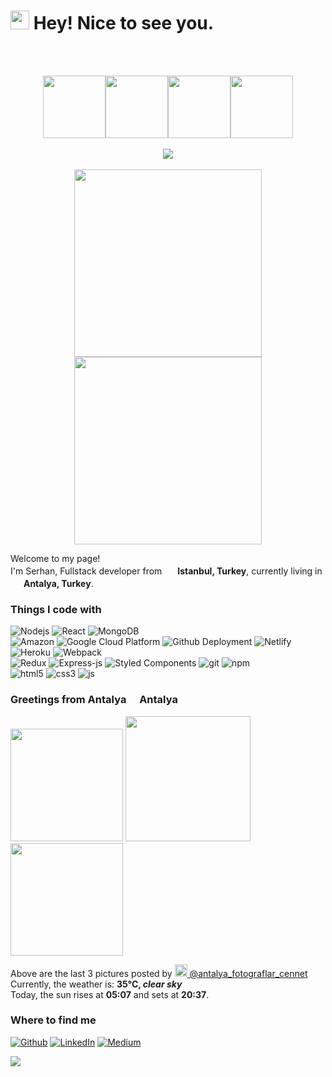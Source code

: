 <h1><img src="https://emojis.slackmojis.com/emojis/images/1531849430/4246/blob-sunglasses.gif?1531849430" width="30"/> Hey! Nice to see you.</h1>
<br>
<br>
<p align="center">
  <img src="https://media3.giphy.com/media/ln7z2eWriiQAllfVcn/200w.webp" width="100"><img src="https://i.giphy.com/media/eNAsjO55tPbgaor7ma/200w.webp" width="100"><img src="https://i.giphy.com/media/KzJkzjggfGN5Py6nkT/200.webp" width="100"><img src="https://i.giphy.com/media/IdyAQJVN2kVPNUrojM/200.webp" width="100"><br><br>
  <img src="https://camo.githubusercontent.com/936a08778c7e4885053d148c07bbd2339dfbdd80/68747470733a2f2f6665726f73732e6e65742f782f6e6f6465322e676966" /><br><br>
  <img src="https://little.kylerconway.com/images/golang-what.gif" width="300"><img src="https://intro.rustbridge.com/img/ferris.gif" width="300">
</p>

<p>Welcome to my page! </br> I'm Serhan, Fullstack developer from <img src="https://cdn-icons-png.flaticon.com/512/3909/3909414.png" width="17"/> <b>Istanbul, Turkey</b>, currently living in <img src="https://cdn-icons-png.flaticon.com/512/3909/3909414.png" width="17"/> <b>Antalya, Turkey</b>. </p>
<h3>Things I code with</h3>
<p>
  <img alt="Nodejs" src="https://img.shields.io/badge/-Nodejs-43853d?style=flat-square&logo=Node.js&logoColor=white" />
  <img alt="React" src="https://img.shields.io/badge/-React-45b8d8?style=flat-square&logo=react&logoColor=white" />
  <img alt="MongoDB" src="https://img.shields.io/badge/-MongoDB-13aa52?style=flat-square&logo=mongodb&logoColor=white" />
  <br>
  
  <img alt="Amazon" src="https://img.shields.io/badge/-Amazon-FF69B4?style=flat-square&logo=amazon&logoColor=white" />
  <img alt="Google Cloud Platform" src="https://img.shields.io/badge/-Google_Cloud_Platform-1a73e8?style=flat-square&logo=google-cloud&logoColor=white" />
  <img alt="Github Deployment" src="https://img.shields.io/badge/-Github_Actions-2088FF?style=flat-square&logo=github-actions&logoColor=white" />
  <img alt="Netlify" src="https://img.shields.io/badge/-Netlify-8DD6F9?style=flat-square&logo=webpack&logoColor=white" /> 
  <img alt="Heroku" src="https://img.shields.io/badge/-Heroku-430098?style=flat-square&logo=heroku&logoColor=white" />
  <img alt="Webpack" src="https://img.shields.io/badge/-Webpack-8DD6F9?style=flat-square&logo=webpack&logoColor=white" /> 
  
  <br>
  
  <img alt="Redux" src="https://img.shields.io/badge/-Redux-764ABC?style=flat-square&logo=redux&logoColor=white" />
  <img alt="Express-js" src="https://img.shields.io/badge/-Express-6e93d8?style=flat-square&logo=express&logoColor=white" />
  
  
  <img alt="Styled Components" src="https://img.shields.io/badge/-Styled_Components-db7092?style=flat-square&logo=styled-components&logoColor=white" />
  <img alt="git" src="https://img.shields.io/badge/-Git-F05032?style=flat-square&logo=git&logoColor=white" />
  <img alt="npm" src="https://img.shields.io/badge/-NPM-CB3837?style=flat-square&logo=npm&logoColor=white" />
  <br>
  <img alt="html5" src="https://img.shields.io/badge/-HTML5-E34F26?style=flat-square&logo=html5&logoColor=white" />
  <img alt="css3" src="https://img.shields.io/badge/-CSS3-078c12?style=flat-square&logo=css3&logoColor=white" />
  <img alt="js" src="https://img.shields.io/badge/-JAVASCRIPT-ce5504?style=flat-square&logo=javascript&logoColor=white" />
  
  

  
 
</p>




<h3>Greetings from Antalya <img src="https://cdn-icons-png.flaticon.com/512/3909/3909414.png" width="13"/> Antalya</h3>
  <p>
 <img src="https://rentilen.sirv.com/erus-group_antalya-konyaalti_02-1024x576.jpg" width="180" alt="" />
 <img src="https://rentilen.sirv.com/Antalya-konyaalti-scaled.jpg" width="200"  alt="" />
 <img src="https://rentilen.sirv.com/5f5e26542af10716e40ce530.webp" width="180"  alt="" />

<p>Above are the last 3 pictures posted by <a href="https://www.instagram.com/antalya_fotograflar_cennet/" target="_blank"><img src="https://upload.wikimedia.org/wikipedia/commons/thumb/e/e7/Instagram_logo_2016.svg/1024px-Instagram_logo_2016.svg.png" width="20"/> @antalya_fotograflar_cennet</a><br/>Currently, the weather is: <b> 35°C, <i>clear sky</i></b></br>Today, the sun rises at <b>05:07</b> and sets at <b>20:37</b>.</p>
<h3>Where to find me</h3>
<p>
  <a href="https://github.com/serhankuyumcu" target="_blank"><img alt="Github" src="https://img.shields.io/badge/GitHub-%2312100E.svg?&style=for-the-badge&logo=Github&logoColor=white" /></a>
  <a href="https://www.linkedin.com/in/serhan-kuyumcu-2b7350113/" target="_blank"><img alt="LinkedIn" src="https://img.shields.io/badge/linkedin-%230077B5.svg?&style=for-the-badge&logo=linkedin&logoColor=white" /></a> 
  <a href="https://medium.com/@serhankuyumcu" target="_blank"><img alt="Medium" src="https://img.shields.io/badge/medium-%2312100E.svg?&style=for-the-badge&logo=medium&logoColor=white" /></a>
</p>
<a href="https://docdro.id/UBW4BnZ" target="_blank"><img src="https://img.shields.io/static/?&message=Personal CV&color=white"   /> </a>


